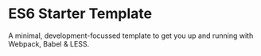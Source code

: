 # ES6 Starter Template

A minimal, development-focussed template to get you up and running with Webpack, Babel & LESS.
